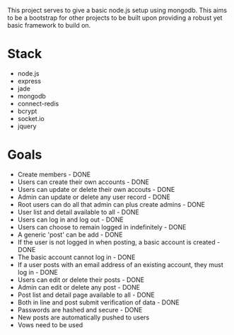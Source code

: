 This project serves to give a basic node.js setup using mongodb. This aims to be a bootstrap for other projects to be built upon providing a robust yet basic framework to build on.

Stack
=====

-  node.js
-  express
-  jade
-  mongodb
-  connect-redis
-  bcrypt
-  socket.io
-  jquery

Goals
=====
  
-  Create members - DONE
-  Users can create their own accounts - DONE
-  Users can update or delete their own accouts - DONE
-  Admin can update or delete any user record - DONE
-  Root users can do all that admin can plus create admins - DONE
-  User list and detail available to all - DONE
-  Users can log in and log out - DONE
-  Users can choose to remain logged in indefinitely - DONE
-  A generic 'post' can be add - DONE
-  If the user is not logged in when posting, a basic account is created - DONE
-  The basic account cannot log in - DONE
-  If a user posts with an email address of an existing account, they must log in - DONE
-  Users can edit or delete their posts - DONE
-  Admin can edit or delete any post - DONE
-  Post list and detail page available to all - DONE
-  Both in line and post submit verification of data - DONE
-  Passwords are hashed and secure - DONE
-  New posts are automatically pushed to users
-  Vows need to be used


 
 


  
